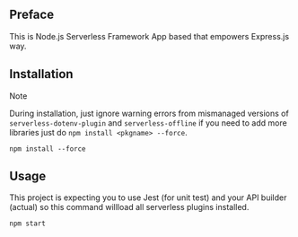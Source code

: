 ## Preface
This is Node.js Serverless Framework App based that empowers Express.js way.

## Installation
> [!NOTE]
> During installation, just ignore warning errors from mismanaged versions of `serverless-dotenv-plugin` and `serverless-offline` if you need to add more libraries just do `npm install <pkgname> --force`.

```term
npm install --force
```

## Usage
This project is expecting you to use Jest (for unit test) and your API builder (actual) so this command willload all serverless plugins installed. 

```term
npm start
```
